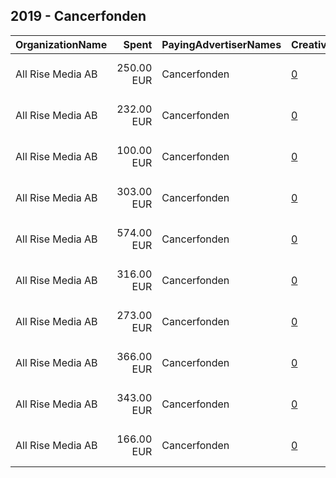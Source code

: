 ## 2019 - Cancerfonden 
|OrganizationName|Spent|PayingAdvertiserNames|CreativeUrls|Impressions|Genders|AgeBrackets|CountryCodes|BillingAddresses|CandidateBallotInformation|
|:---|---:|:---|:---|---:|:---|:---|:---|:---|:---|
|All Rise Media AB|250.00 EUR|Cancerfonden|[0](https://www.snap.com/political-ads/asset/83bd8d59fdf4f700795293b4462eaad741352f379d67948b8c7a107123ad1ce6?mediaType=mp4)|43,578||20+|sweden|"Klarabergsgatan 60,Stockholm,11121 ,SE"|Cancerfonden - The Swedish Cancer Society|
|All Rise Media AB|232.00 EUR|Cancerfonden|[0](https://www.snap.com/political-ads/asset/83bd8d59fdf4f700795293b4462eaad741352f379d67948b8c7a107123ad1ce6?mediaType=mp4)|61,604|FEMALE|35+|sweden|"Klarabergsgatan 60,Stockholm,11121 ,SE"|Cancerfonden - The Swedish Cancer Society|
|All Rise Media AB|100.00 EUR|Cancerfonden|[0](https://www.snap.com/political-ads/asset/83bd8d59fdf4f700795293b4462eaad741352f379d67948b8c7a107123ad1ce6?mediaType=mp4)|16,091||20+|sweden|"Klarabergsgatan 60,Stockholm,11121 ,SE"|Cancerfonden - The Swedish Cancer Society|
|All Rise Media AB|303.00 EUR|Cancerfonden|[0](https://www.snap.com/political-ads/asset/83bd8d59fdf4f700795293b4462eaad741352f379d67948b8c7a107123ad1ce6?mediaType=mp4)|59,195|||sweden|"Klarabergsgatan 60,Stockholm,11121 ,SE"|Cancerfonden - The Swedish Cancer Society|
|All Rise Media AB|574.00 EUR|Cancerfonden|[0](https://www.snap.com/political-ads/asset/83bd8d59fdf4f700795293b4462eaad741352f379d67948b8c7a107123ad1ce6?mediaType=mp4)|127,677|FEMALE|35+|sweden|"Klarabergsgatan 60,Stockholm,11121 ,SE"|Cancerfonden - The Swedish Cancer Society|
|All Rise Media AB|316.00 EUR|Cancerfonden|[0](https://www.snap.com/political-ads/asset/83bd8d59fdf4f700795293b4462eaad741352f379d67948b8c7a107123ad1ce6?mediaType=mp4)|59,821|||sweden|"Klarabergsgatan 60,Stockholm,11121 ,SE"|Cancerfonden - The Swedish Cancer Society|
|All Rise Media AB|273.00 EUR|Cancerfonden|[0](https://www.snap.com/political-ads/asset/6a8dc5bf79ac00f2bf488f82a148d58dc640fab5eec9a20a3c1c36a069a88e55?mediaType=mp4)|74,376|FEMALE|35+|sweden|"Klarabergsgatan 60,Stockholm,11121 ,SE"||
|All Rise Media AB|366.00 EUR|Cancerfonden|[0](https://www.snap.com/political-ads/asset/83bd8d59fdf4f700795293b4462eaad741352f379d67948b8c7a107123ad1ce6?mediaType=mp4)|125,987|FEMALE|35+|sweden|"Klarabergsgatan 60,Stockholm,11121 ,SE"|Cancerfonden - The Swedish Cancer Society|
|All Rise Media AB|343.00 EUR|Cancerfonden|[0](https://www.snap.com/political-ads/asset/83bd8d59fdf4f700795293b4462eaad741352f379d67948b8c7a107123ad1ce6?mediaType=mp4)|106,387|FEMALE|35+|sweden|"Klarabergsgatan 60,Stockholm,11121 ,SE"|Cancerfonden - The Swedish Cancer Society|
|All Rise Media AB|166.00 EUR|Cancerfonden|[0](https://www.snap.com/political-ads/asset/6a8dc5bf79ac00f2bf488f82a148d58dc640fab5eec9a20a3c1c36a069a88e55?mediaType=mp4)|48,408|FEMALE|35+|sweden|"Klarabergsgatan 60,Stockholm,11121 ,SE"||

